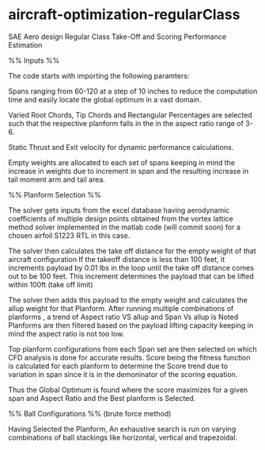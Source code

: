 # aircraft-optimization-regularClass
SAE Aero design Regular Class Take-Off and Scoring Performance Estimation

%% Inputs %%

The code starts with importing the following paramters:

Spans ranging from 60-120 at a step of 10 inches to reduce the computation time and easily locate the
global optimum in a vast domain.

Varied Root Chords, Tip Chords and Rectangular Percentages are selected such that the respective planform falls in the
in the aspect ratio range of 3-6.

Static Thrust and Exit velocity for dynamic performance calculations.

Empty weights are allocated to each set of spans keeping in mind the increase in weights due to increment in
span and the resulting increase in tail moment arm and tail area.



%% Planform Selection %%

The solver gets inputs from the excel database having aerodynamic coefficients of multiple design points obtained from the vortex lattice method solver implemented in the matlab code (will commit soon) for a chosen airfoil S1223 RTL in this case. 

The solver then calculates the take off distance for the empty weight of that aircraft configuration
If the takeoff distance is less than 100 feet, it increments payload by 0.01 lbs in the loop until the take 
off distance comes out to be 100 feet. This increment determines the payload that can be lifted within 100ft (take off limit)

The solver then adds this payload to the empty weight and calculates the allup weight for that Planform.
After running multiple combinations of planforms , a trend of Aspect ratio VS allup and Span Vs allup is Noted
Planforms are then filtered based on the payload lifting capacity keeping in mind the aspect ratio is not too low.

Top planform configurations from each Span set are then selected on which CFD analysis is done for accurate results.
Score being the fitness function is calculated for each planform to determine the Score trend due to variation in
span since it is in the demoninator of the scoring equation.

Thus the Global Optimum is found where the score maximizes for a given span and Aspect Ratio and the Best planform
is Selected.


%% Ball Configurations %% (brute force method)

Having Selected the Planform, An exhaustive search is run on varying combinations of ball stackings like horizontal, vertical and trapezoidal.

